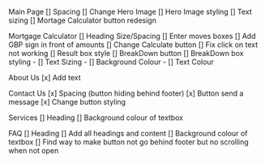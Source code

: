 Main Page
[] Spacing
[] Change Hero Image 
[] Hero Image styling
[] Text sizing
[] Mortage Calculator button redesign

Mortgage Calculator
[] Heading Size/Spacing
[] Enter moves boxes
[] Add GBP sign in front of amounts
[] Change Calculate button
[] Fix click on text not working
[] Result box style
[] BreakDown button
[] BreakDown box styling
    - [] Text Sizing
    - [] Background Colour
    - [] Text Colour

About Us
[x] Add text

Contact Us
[x] Spacing (button hiding behind footer)
[x] Button send a message
[x] Change button styling

Services
[] Heading
[] Background colour of textbox

FAQ
[] Heading
[] Add all headings and content
[] Background colour of textbox
[] Find way to make button not go behind footer but no scrolling when not open

